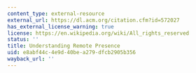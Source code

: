 ```yaml
---
content_type: external-resource
external_url: https://dl.acm.org/citation.cfm?id=572027
has_external_license_warning: true
license: https://en.wikipedia.org/wiki/All_rights_reserved
status: ''
title: Understanding Remote Presence
uid: e8abf44c-4e9d-40be-a279-dfcb2905b356
wayback_url: ''
---
```


